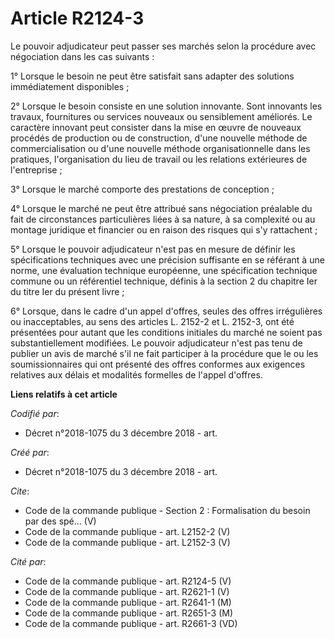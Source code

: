 # Article R2124-3

Le pouvoir adjudicateur peut passer ses marchés selon la procédure avec négociation dans les cas suivants : 

1° Lorsque le besoin ne peut être satisfait sans adapter des solutions immédiatement disponibles ; 

2° Lorsque le besoin consiste en une solution innovante. Sont innovants les travaux, fournitures ou services nouveaux ou
sensiblement améliorés. Le caractère innovant peut consister dans la mise en œuvre de nouveaux procédés de production ou de
construction, d'une nouvelle méthode de commercialisation ou d'une nouvelle méthode organisationnelle dans les pratiques,
l'organisation du lieu de travail ou les relations extérieures de l'entreprise ; 

3° Lorsque le marché comporte des prestations de conception ; 

4° Lorsque le marché ne peut être attribué sans négociation préalable du fait de circonstances particulières liées à sa
nature, à sa complexité ou au montage juridique et financier ou en raison des risques qui s'y rattachent ; 

5° Lorsque le pouvoir adjudicateur n'est pas en mesure de définir les spécifications techniques avec une précision suffisante
en se référant à une norme, une évaluation technique européenne, une spécification technique commune ou un référentiel
technique, définis à la section 2 du chapitre Ier du titre Ier du présent livre ; 

6° Lorsque, dans le cadre d'un appel d'offres, seules des offres irrégulières ou inacceptables, au sens des articles L.
2152-2 et L. 2152-3, ont été présentées pour autant que les conditions initiales du marché ne soient pas substantiellement
modifiées. Le pouvoir adjudicateur n'est pas tenu de publier un avis de marché s'il ne fait participer à la procédure que le
ou les soumissionnaires qui ont présenté des offres conformes aux exigences relatives aux délais et modalités formelles de
l'appel d'offres.

**Liens relatifs à cet article**

_Codifié par_:

  - Décret n°2018-1075 du 3 décembre 2018 - art.

_Créé par_:

  - Décret n°2018-1075 du 3 décembre 2018 - art.

_Cite_:

  - Code de la commande publique -  Section 2 : Formalisation du besoin par des spé... (V)
  - Code de la commande publique - art. L2152-2 (V)
  - Code de la commande publique - art. L2152-3 (V)

_Cité par_:

  - Code de la commande publique - art. R2124-5 (V)
  - Code de la commande publique - art. R2621-1 (V)
  - Code de la commande publique - art. R2641-1 (M)
  - Code de la commande publique - art. R2651-3 (M)
  - Code de la commande publique - art. R2661-3 (VD)
